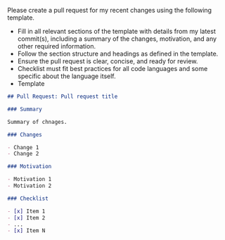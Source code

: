 Please create a pull request for my recent changes using the following template.

- Fill in all relevant sections of the template with details from my latest commit(s), including a summary of the changes, motivation, and any other required information.
- Follow the section structure and headings as defined in the template.
- Ensure the pull request is clear, concise, and ready for review.
- Checklist must fit best practices for all code languages and some specific about the language itself.
- Template

```markdown
## Pull Request: Pull request title

### Summary

Summary of chnages.

### Changes

- Change 1
- Change 2

### Motivation

- Motivation 1
- Motivation 2

### Checklist

- [x] Item 1
- [x] Item 2
- ...
- [x] Item N

```